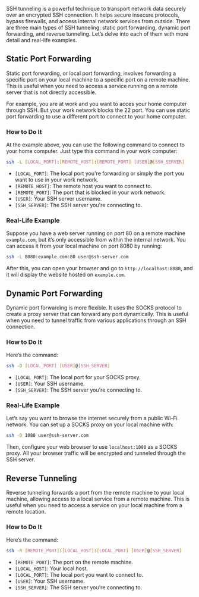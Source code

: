 
SSH tunneling is a powerful technique to transport network data securely over an encrypted SSH connection. It helps secure insecure protocols, bypass firewalls, and access internal network services from outside. There are three main types of SSH tunneling: static port forwarding, dynamic port forwarding, and reverse tunneling. Let’s delve into each of them with more detail and real-life examples.

## Static Port Forwarding

Static port forwarding, or local port forwarding, involves forwarding a specific port on your local machine to a specific port on a remote machine. This is useful when you need to access a service running on a remote server that is not directly accessible.

For example, you are at work and you want to acces your home computer through SSH. But your work network blocks the 22 port. You can use static port forwarding to use a different port to connect to your home computer.

### How to Do It

At the example above, you can use the following command to connect to your home computer. Just type this command in your work computer:

```bash
ssh -L [LOCAL_PORT]:[REMOTE_HOST]:[REMOTE_PORT] [USER]@[SSH_SERVER]
```

- `[LOCAL_PORT]`: The local port you're forwarding or simply the port you want to use in your work network.
- `[REMOTE_HOST]`: The remote host you want to connect to.
- `[REMOTE_PORT]`: The port that is blocked in your work network.
- `[USER]`: Your SSH server username.
- `[SSH_SERVER]`: The SSH server you're connecting to.

### Real-Life Example

Suppose you have a web server running on port 80 on a remote machine `example.com`, but it’s only accessible from within the internal network. You can access it from your local machine on port 8080 by running:

```sh
ssh -L 8080:example.com:80 user@ssh-server.com
```

After this, you can open your browser and go to `http://localhost:8080`, and it will display the website hosted on `example.com`.

## Dynamic Port Forwarding

Dynamic port forwarding is more flexible. It uses the SOCKS protocol to create a proxy server that can forward any port dynamically. This is useful when you need to tunnel traffic from various applications through an SSH connection.

### How to Do It

Here’s the command:

```sh
ssh -D [LOCAL_PORT] [USER]@[SSH_SERVER]
```

- `[LOCAL_PORT]`: The local port for your SOCKS proxy.
- `[USER]`: Your SSH username.
- `[SSH_SERVER]`: The SSH server you're connecting to.

### Real-Life Example

Let’s say you want to browse the internet securely from a public Wi-Fi network. You can set up a SOCKS proxy on your local machine with:

```sh
ssh -D 1080 user@ssh-server.com
```

Then, configure your web browser to use `localhost:1080` as a SOCKS proxy. All your browser traffic will be encrypted and tunneled through the SSH server.

## Reverse Tunneling

Reverse tunneling forwards a port from the remote machine to your local machine, allowing access to a local service from a remote machine. This is useful when you need to access a service on your local machine from a remote location.

### How to Do It

Here’s the command:

```sh
ssh -R [REMOTE_PORT]:[LOCAL_HOST]:[LOCAL_PORT] [USER]@[SSH_SERVER]
```

- `[REMOTE_PORT]`: The port on the remote machine.
- `[LOCAL_HOST]`: Your local host.
- `[LOCAL_PORT]`: The local port you want to connect to.
- `[USER]`: Your SSH username.
- `[SSH_SERVER]`: The SSH server you're connecting to.
